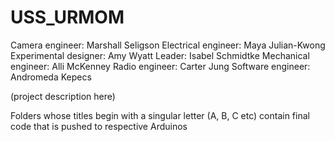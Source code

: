 # USS_URMOM
Camera engineer: Marshall Seligson
Electrical engineer: Maya Julian-Kwong
Experimental designer: Amy Wyatt
Leader: Isabel Schmidtke
Mechanical engineer: Alli McKenney
Radio engineer: Carter Jung
Software engineer: Andromeda Kepecs

(project description here)

Folders whose titles begin with a singular letter (A, B, C etc) contain final code that is pushed to respective Arduinos



